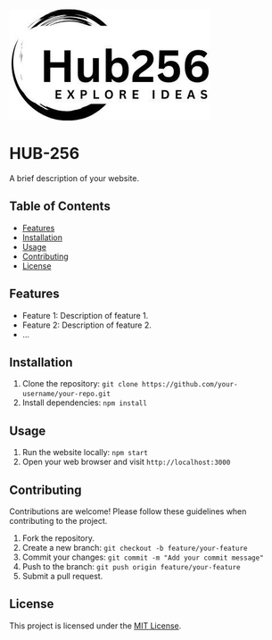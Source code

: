 ![Logo](https://github.com/abenable/hub-256/blob/main/src/components/navbar/logo.jpg?raw=true)

# HUB-256

A brief description of your website.

## Table of Contents

- [Features](#features)
- [Installation](#installation)
- [Usage](#usage)
- [Contributing](#contributing)
- [License](#license)

## Features

- Feature 1: Description of feature 1.
- Feature 2: Description of feature 2.
- ...

## Installation

1. Clone the repository: `git clone https://github.com/your-username/your-repo.git`
2. Install dependencies: `npm install`

## Usage

1. Run the website locally: `npm start`
2. Open your web browser and visit `http://localhost:3000`

## Contributing

Contributions are welcome! Please follow these guidelines when contributing to the project.

1. Fork the repository.
2. Create a new branch: `git checkout -b feature/your-feature`
3. Commit your changes: `git commit -m "Add your commit message"`
4. Push to the branch: `git push origin feature/your-feature`
5. Submit a pull request.

## License

This project is licensed under the [MIT License](LICENSE).
